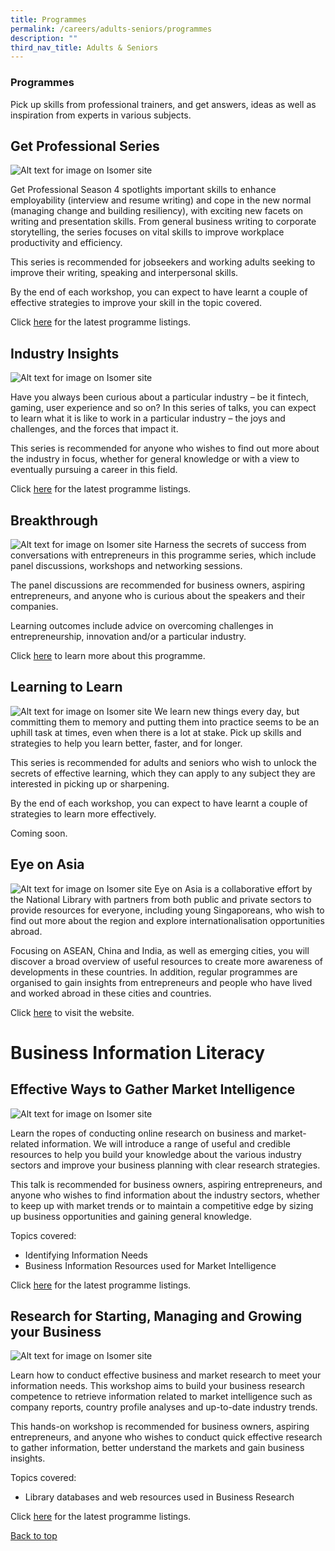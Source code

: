 ```yaml
---
title: Programmes
permalink: /careers/adults-seniors/programmes
description: ""
third_nav_title: Adults & Seniors
---
```

### **Programmes**
Pick up skills from professional trainers, and get answers, ideas as well as inspiration from experts in various subjects.

## **Get Professional Series**
![Alt text for image on Isomer site](/images/career/Career-Prog-AS-01.png)

Get Professional Season 4 spotlights important skills to enhance employability (interview and resume writing) and cope in the new normal (managing change and building resiliency), with exciting new facets on writing and presentation skills. From general business writing to corporate storytelling, the series focuses on vital skills to improve workplace productivity and efficiency. 

This series is recommended for jobseekers and working adults seeking to improve their writing, speaking and interpersonal skills.

By the end of each workshop, you can expect to have learnt a couple of effective strategies to improve your skill in the topic covered.

Click [here](http://go.gov.sg/get-professional-series) for the latest programme listings.

## **Industry Insights**
![Alt text for image on Isomer site](/images/career/Career-Prog-AS-Placeholder-01.png)

Have you always been curious about a particular industry – be it fintech, gaming, user experience and so on? In this series of talks, you can expect to learn what it is like to work in a particular industry – the joys and challenges, and the forces that impact it. 

This series is recommended for anyone who wishes to find out more about the industry in focus, whether for general knowledge or with a view to eventually pursuing a career in this field.

Click [here](https://www.eventbrite.sg/o/golibrary-national-library-board-singapore-26735252849) for the latest programme listings. 

## **Breakthrough**
![Alt text for image on Isomer site](/images/career/Career-Prog-AS-02.png)
Harness the secrets of success from conversations with entrepreneurs in this programme series, which include panel discussions, workshops and networking sessions. 

The panel discussions are recommended for business owners, aspiring entrepreneurs, and anyone who is curious about the speakers and their companies. 

Learning outcomes include advice on overcoming challenges in entrepreneurship, innovation and/or a particular industry.

Click [here](https://go.gov.sg/breakthrough-series) to learn more about this programme. 

## **Learning to Learn**
![Alt text for image on Isomer site](/images/career/Career-Prog-AS-Placeholder-02.png)
We learn new things every day, but committing them to memory and putting them into practice seems to be an uphill task at times, even when there is a lot at stake. Pick up skills and strategies to help you learn better, faster, and for longer.  

This series is recommended for adults and seniors who wish to unlock the secrets of effective learning, which they can apply to any subject they are interested in picking up or sharpening.

By the end of each workshop, you can expect to have learnt a couple of strategies to learn more effectively.

Coming soon.


## **Eye on Asia**
![Alt text for image on Isomer site](/images/career/Career-Prog-AS-03.png)
Eye on Asia is a collaborative effort by the National Library with partners from both public and private sectors to provide resources for everyone, including young Singaporeans, who wish to find out more about the region and explore internationalisation opportunities abroad.

Focusing on ASEAN, China and India, as well as emerging cities, you will discover a broad overview of useful resources to create more awareness of developments in these countries. In addition, regular programmes are organised to gain insights from entrepreneurs and people who have lived and worked abroad in these cities and countries.

Click [here](http://www.eyeonasia.gov.sg/) to visit the website. 


# **Business Information Literacy**

## **Effective Ways to Gather Market Intelligence**
![Alt text for image on Isomer site](/images/career/Career-Prog-AS-Biz%20IL%20image.jpg)

Learn the ropes of conducting online research on business and market-related information. We will introduce a range of useful and credible resources to help you build your knowledge about the various industry sectors and improve your business planning with clear research strategies. 

This talk is recommended for business owners, aspiring entrepreneurs, and anyone who wishes to find information about the industry sectors, whether to keep up with market trends or to maintain a competitive edge by sizing up business opportunities and gaining general knowledge.

Topics covered:

- Identifying Information Needs
- Business Information Resources used for Market Intelligence

Click [here](https://www.eventbrite.sg/o/golibrary-national-library-board-singapore-26735252849) for the latest programme listings.

## **Research for Starting, Managing and Growing your Business**
![Alt text for image on Isomer site](/images/career/Career-Prog-AS-Placeholder-05.png)

Learn how to conduct effective business and market research to meet your information needs. This workshop aims to build your business research competence to retrieve information related to market intelligence such as company reports, country profile analyses and up-to-date industry trends. 

This hands-on workshop is recommended for business owners, aspiring entrepreneurs, and anyone who wishes to conduct quick effective research to gather information, better understand the markets and gain business insights.

Topics covered:

- Library databases and web resources used in Business Research

Click [here](https://www.eventbrite.sg/o/golibrary-national-library-board-singapore-26735252849) for the latest programme listings.

<p class="has-text-right margin--top--xl"><a href="#main-content">Back to top</a></p>